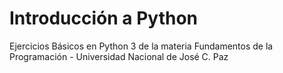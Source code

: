 # Introducción a Python
Ejercicios Básicos en Python 3 de la materia Fundamentos de la Programación - Universidad Nacional de José C. Paz 
